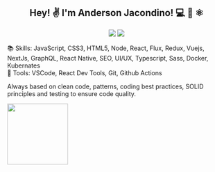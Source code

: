 <h2 align="center">Hey! ✌️ I'm Anderson Jacondino! 💻 📖 ⚛️</h2>
<p align="center">
  <a href="https://www.linkedin.com/in/anderson-jacondino"><img src="https://img.shields.io/static/v1?label=LinkedIn&message=Anderson Jacondino&color=blue&logo=linkedin&style=flat-square&logoColor=white"></a>
  <a href="mailto:jacondinoanderson@gmail.com"><img src="https://img.shields.io/static/v1?label=Gmail&message=jacondinoanderson@gmail.com&color=red&logo=gmail&style=flat-square&logoColor=white"></a>
</p>
📚 Skills: JavaScript, CSS3, HTML5, Node, React, Flux, Redux, Vuejs, NextJs, GraphQL, React Native, SEO, UI/UX, Typescript, Sass, Docker, Kubernates <br/>
🔧 Tools: VSCode, React Dev Tools, Git, Github Actions <br/>

Always based on clean code, patterns, coding best practices, SOLID principles and testing to ensure code quality.


<div align="left">
<div>
<img height="140em" src="https://github-readme-stats.vercel.app/api/top-langs/?username=jacondino&layout=compact&langs_count=7&count_private=true&theme=dracula"/>
</div>
  </div>
